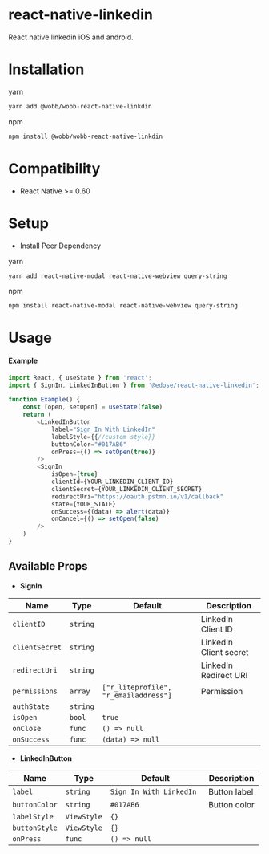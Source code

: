 # react-native-linkedin

React native linkedin iOS and android.

# Installation

yarn

```bash
yarn add @wobb/wobb-react-native-linkdin
```

npm

```bash
npm install @wobb/wobb-react-native-linkdin
```

# Compatibility

- React Native >= 0.60

# Setup

- Install Peer Dependency

yarn

```bash
yarn add react-native-modal react-native-webview query-string
```

npm

```bash
npm install react-native-modal react-native-webview query-string
```

# Usage

#### Example

```js
import React, { useState } from 'react';
import { SignIn, LinkedInButton } from '@edose/react-native-linkedin';

function Example() {
	const [open, setOpen] = useState(false)
	return (
		<LinkedInButton
			label="Sign In With LinkedIn"
			labelStyle={{//custom style}}
			buttonColor="#017AB6"
			onPress={() => setOpen(true)}
		/>
		<SignIn
			isOpen={true}
			clientId={YOUR_LINKEDIN_CLIENT_ID}
			clientSecret={YOUR_LINKEDIN_CLIENT_SECRET}
			redirectUri="https://oauth.pstmn.io/v1/callback"
			state={YOUR_STATE}
			onSuccess={(data) => alert(data)}
			onCancel={() => setOpen(false)
		/>
	)
}
```

## Available Props

- **SignIn**

| Name           | Type     | Default                               | Description            |
| -------------- | -------- | ------------------------------------- | ---------------------- |
| `clientID`     | `string` |                                       | LinkedIn Client ID     |
| `clientSecret` | `string` |                                       | LinkedIn Client secret |
| `redirectUri`  | `string` |                                       | LinkedIn Redirect URI  |
| `permissions`  | `array`  | `["r_liteprofile", "r_emailaddress"]` | Permission             |
| `authState`    | `string` |                                       |                        |
| `isOpen`       | `bool`   | `true`                                |                        |
| `onClose`      | `func`   | `() => null`                          |                        |
| `onSuccess`    | `func`   | `(data) => null`                      |                        |

- **LinkedInButton**

| Name          | Type        | Default                  | Description  |
| ------------- | ----------- | ------------------------ | ------------ |
| `label`       | `string`    | `Sign In With LinkedIn ` | Button label |
| `buttonColor` | `string`    | `#017AB6`                | Button color |
| `labelStyle`  | `ViewStyle` | `{}`                     |              |
| `buttonStyle` | `ViewStyle` | `{}`                     |              |
| `onPress`     | `func`      | `() => null`             |
